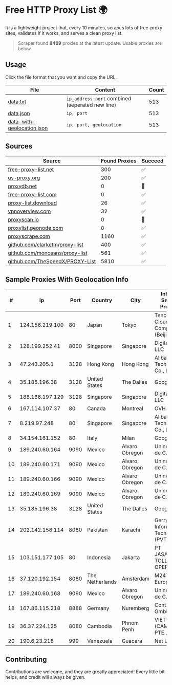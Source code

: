 
# Free HTTP Proxy List 🌍

It is a lightweight project that, every 10 minutes, scrapes lots of free-proxy sites, validates if it works, and serves a clean proxy list.


> Scraper found **8489** proxies at the latest update. Usable proxies are below.

## Usage

Click the file format that you want and copy the URL.


|File|Content|Count|
|----|-------|-----|
|[data.txt](https://raw.githubusercontent.com/themiralay/Proxy-List-World/master/data.txt)|`ip_address:port` combined (seperated new line)|513|
|[data.json](https://raw.githubusercontent.com/themiralay/Proxy-List-World/master/data.json)|`ip, port`|513|
|[data-with-geolocation.json](https://raw.githubusercontent.com/themiralay/Proxy-List-World/master/data-with-geolocation.json)|`ip, port, geolocation`|513|

## Sources

|Source|Found Proxies|Succeed|
|------|-------------|-------|
|[free-proxy-list.net](https://free-proxy-list.net)|300|✅|
|[us-proxy.org](https://www.us-proxy.org)|200|✅|
|[proxydb.net](http://proxydb.net)|0|🚫|
|[free-proxy-list.com](https://free-proxy-list.com/?page=&port=&type%5B%5D=http&type%5B%5D=https&up_time=0&search=Search)|0|✅|
|[proxy-list.download](https://www.proxy-list.download/HTTP)|26|✅|
|[vpnoverview.com](https://vpnoverview.com/privacy/anonymous-browsing/free-proxy-servers)|32|✅|
|[proxyscan.io](https://www.proxyscan.io)|0|🚫|
|[proxylist.geonode.com](https://proxylist.geonode.com/api/proxy-list?limit=300&page=1&sort_by=lastChecked&sort_type=desc&protocols=http,https)|0|✅|
|[proxyscrape.com](https://api.proxyscrape.com/v2/?request=displayproxies&protocol=http&timeout=10000&country=all&ssl=all&anonymity=all)|1160|✅|
|[github.com/clarketm/proxy-list](https://raw.githubusercontent.com/clarketm/proxy-list/master/proxy-list-raw.txt)|400|✅|
|[github.com/monosans/proxy-list](https://raw.githubusercontent.com/monosans/proxy-list/main/proxies/http.txt)|561|✅|
|[github.com/TheSpeedX/PROXY-List](https://raw.githubusercontent.com/TheSpeedX/PROXY-List/master/http.txt)|5810|✅|


## Sample Proxies With Geolocation Info

|#|Ip|Port|Country|City|Internet Service Provider|
|-|--|----|-------|----|-------------------------|
|1|124.156.219.100|80|Japan|Tokyo|Tencent Cloud Computing (Beijing) Co|
|2|128.199.252.41|8000|Singapore|Singapore|DigitalOcean, LLC|
|3|47.243.205.1|3128|Hong Kong|Hong Kong|Alibaba (US) Technology Co., Ltd.|
|4|35.185.196.38|3128|United States|The Dalles|Google LLC|
|5|188.166.197.129|3128|Singapore|Singapore|DigitalOcean, LLC|
|6|167.114.107.37|80|Canada|Montreal|OVH SAS|
|7|8.219.97.248|80|Singapore|Singapore|Alibaba (US) Technology Co., Ltd.|
|8|34.154.161.152|80|Italy|Milan|Google LLC|
|9|189.240.60.164|9090|Mexico|Alvaro Obregon|Uninet S.A. de C.V.|
|10|189.240.60.171|9090|Mexico|Alvaro Obregon|Uninet S.A. de C.V.|
|11|189.240.60.166|9090|Mexico|Alvaro Obregon|Uninet S.A. de C.V.|
|12|189.240.60.169|9090|Mexico|Alvaro Obregon|Uninet S.A. de C.V.|
|13|35.185.196.38|3128|United States|The Dalles|Google LLC|
|14|202.142.158.114|8080|Pakistan|Karachi|Gerrys Information Technology (PVT) Ltd|
|15|103.151.177.105|80|Indonesia|Jakarta|PT JASAMARGA TOLLROAD OPERATOR|
|16|37.120.192.154|8080|The Netherlands|Amsterdam|M247 Europe SRL|
|17|189.240.60.168|9090|Mexico|Alvaro Obregon|Uninet S.A. de C.V.|
|18|167.86.115.218|8888|Germany|Nuremberg|Contabo GmbH|
|19|36.37.224.125|8080|Cambodia|Phnom Penh|VIETTEL (CAMBODIA) PTE., LTD|
|20|190.6.23.218|999|Venezuela|Guacara|Net Uno|



## Contributing

Contributions are welcome, and they are greatly appreciated! Every
little bit helps, and credit will always be given.

